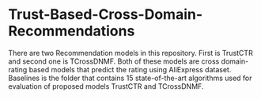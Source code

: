 # Trust-Based-Cross-Domain-Recommendations
There are two Recommendation models in this repository. First is TrustCTR and second one is TCrossDNMF. Both of these models are cross domain-rating based models that predict the rating using AliExpress dataset. 
Baselines is the folder that contains 15 state-of-the-art algorithms used for evaluation of proposed models TrustCTR and TCrossDNMF.
